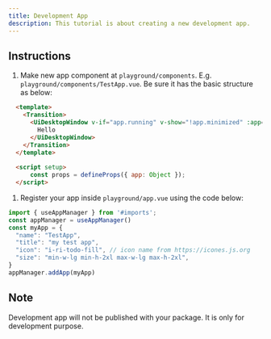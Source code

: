 ```yaml
---
title: Development App
description: This tutorial is about creating a new development app.
---
```


## Instructions
1. Make new app component at `playground/components`. E.g. `playground/components/TestApp.vue`. Be sure it has the basic structure as below:
  ```html
    <template>
      <Transition>
        <UiDesktopWindow v-if="app.running" v-show="!app.minimized" :app="app">
          Hello
        </UiDesktopWindow>
      </Transition>
    </template>
    
    <script setup>
        const props = defineProps({ app: Object });
    </script>
  ```
1. Register your app inside `playground/app.vue` using the code below:
```js
import { useAppManager } from '#imports';
const appManager = useAppManager()
const myApp = {
  "name": "TestApp",
  "title": "my test app",
  "icon": "i-ri-todo-fill", // icon name from https://icones.js.org
  "size": "min-w-lg min-h-2xl max-w-lg max-h-2xl",
}
appManager.addApp(myApp)
```

## Note
Development app will not be published with your package. It is only for development purpose.